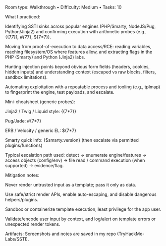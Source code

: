 Room type: Walkthrough • Difficulty: Medium • Tasks: 10

What I practiced:

Identifying SSTI sinks across popular engines (PHP/Smarty, NodeJS/Pug, Python/Jinja2) and confirming execution with arithmetic probes (e.g., {{7*7}}, #{7*7}, ${7*7}).

Moving from proof-of-execution to data access/RCE: reading variables, reaching filesystem/OS where features allow, and extracting flags in the PHP (Smarty) and Python (Jinja2) labs.

Hunting injection points beyond obvious form fields (headers, cookies, hidden inputs) and understanding context (escaped vs raw blocks, filters, sandbox limitations).

Automating exploitation with a repeatable process and tooling (e.g., tplmap) to fingerprint the engine, test payloads, and escalate.

Mini-cheatsheet (generic probes):

Jinja2 / Twig / Liquid style: {{7*7}}

Pug/Jade: #{7*7}

ERB / Velocity / generic EL: ${7*7}

Smarty quick info: {$smarty.version} (then escalate via permitted plugins/functions)

Typical escalation path used: detect → enumerate engine/features → access objects (config/env) → file read / command execution (when supported) → evidence/flag.

Mitigation notes:

Never render untrusted input as a template; pass it only as data.

Use safe/strict render APIs, enable auto-escaping, and disable dangerous helpers/plugins.

Sandbox or containerize template execution; least privilege for the app user.

Validate/encode user input by context, and log/alert on template errors or unexpected render tokens.

Artifacts: Screenshots and notes are saved in my repo (TryHackMe-Labs/SSTI).
